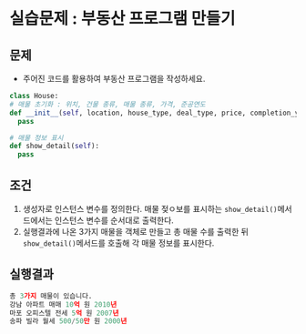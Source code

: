 # 실습문제 : 부동산 프로그램 만들기


## 문제
- 주어진 코드를 활용하여 부동산 프로그램을 작성하세요.
```python
class House:
# 매물 초기화 : 위치, 건물 종류, 매물 종류, 가격, 준공연도
def __init__(self, location, house_type, deal_type, price, completion_year):
  pass

# 매물 정보 표시
def show_detail(self):
  pass
```

## 조건
1. 생성자로 인스턴스 변수를 정의한다. 매물 젖ㅇ보를 표시하는 `show_detail()`메서드에서는 인스턴스 변수를 순서대로 출력한다.
2. 실행결과에 나온 3가지 매물을 객체로 만들고 총 매물 수를 출력한 뒤 `show_detail()`메서드를 호출해 각 매물 정보를 표시한다.

## 실행결과
```python
총 3가지 매물이 있습니다.
강남 아파트 매매 10억 원 2010년
마포 오피스텔 전세 5억 원 2007년
송파 빌라 월세 500/50만 원 2000년
```
